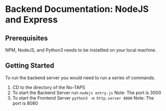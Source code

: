 # Backend Documentation: NodeJS and Express
## Prerequisites
NPM, NodeJS, and Python3 needs to be instatlled on your local machine.
## Getting Started
To run the backend server you would need to run a series of commands. 

1. CD to the directory of the No-TAPS
2. To start the Backend Server run `nodejs entry.js`
Note: The port is 3000
3. To start the Frontend Server `python3 -m http.server 8080` Note: The port is 8080